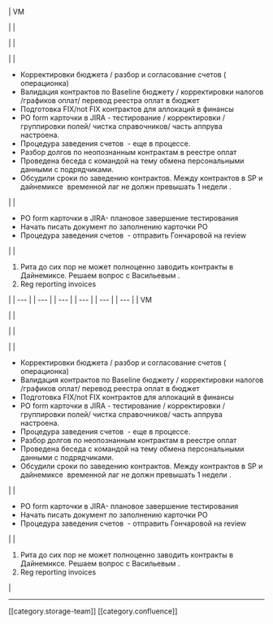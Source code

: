 





| VM

 | 
| 

 | 
|    

 | 
| <ul><li>Корректировки бюджета / разбор и согласование счетов (  операционка)</li><li>Валидация контрактов по Baseline бюджету / корректировки налогов /графиков оплат/ перевод реестра оплат в бюджет </li><li>Подготовка FIX/not FIX контрактов для аллокаций в финансы</li><li>PO form карточки в JIRA - тестирование / корректировки / группировки полей/ чистка справочников/ часть аппрува настроена. </li><li>Процедура заведения счетов  - еще в процессе. </li><li>Разбор долгов по неопознанным контрактам в реестре оплат</li><li>Проведена беседа с командой на тему обмена персональными данными с подрядчиками.</li><li>Обсудили сроки по заведению контрактов. Между контрактов в SP и дайнемиксе  временной лаг не должн превышать 1 недели .</li></ul> | 
| <ul><li>PO form карточки в JIRA- плановое завершение тестирования</li><li>Начать писать документ по заполнению карточки PO</li><li>Процедура заведения счетов  - отправить Гончаровой на review</li></ul> | 
| 
1. Рита до сих пор не может полноценно заводить контракты в Дайнемиксе. Решаем вопрос с Васильевым .
1. Reg reporting invoices

 | 
|  --- | 
|  --- | 
|  --- | 
|  --- | 
|  --- | 
|  --- | 
| VM

 | 
| 

 | 
|    

 | 
| <ul><li>Корректировки бюджета / разбор и согласование счетов (  операционка)</li><li>Валидация контрактов по Baseline бюджету / корректировки налогов /графиков оплат/ перевод реестра оплат в бюджет </li><li>Подготовка FIX/not FIX контрактов для аллокаций в финансы</li><li>PO form карточки в JIRA - тестирование / корректировки / группировки полей/ чистка справочников/ часть аппрува настроена. </li><li>Процедура заведения счетов  - еще в процессе. </li><li>Разбор долгов по неопознанным контрактам в реестре оплат</li><li>Проведена беседа с командой на тему обмена персональными данными с подрядчиками.</li><li>Обсудили сроки по заведению контрактов. Между контрактов в SP и дайнемиксе  временной лаг не должн превышать 1 недели .</li></ul> | 
| <ul><li>PO form карточки в JIRA- плановое завершение тестирования</li><li>Начать писать документ по заполнению карточки PO</li><li>Процедура заведения счетов  - отправить Гончаровой на review</li></ul> | 
| 
1. Рита до сих пор не может полноценно заводить контракты в Дайнемиксе. Решаем вопрос с Васильевым .
1. Reg reporting invoices

 | 







*****

[[category.storage-team]] 
[[category.confluence]] 
